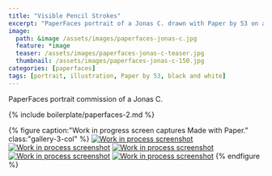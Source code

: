 ```yaml
---
title: "Visible Pencil Strokes"
excerpt: "PaperFaces portrait of a Jonas C. drawn with Paper by 53 on an iPad."
image: 
  path: &image /assets/images/paperfaces-jonas-c.jpg 
  feature: *image
  teaser: /assets/images/paperfaces-jonas-c-teaser.jpg
  thumbnail: /assets/images/paperfaces-jonas-c-150.jpg
categories: [paperfaces]
tags: [portrait, illustration, Paper by 53, black and white]
---
```


PaperFaces portrait commission of a Jonas C.

{% include boilerplate/paperfaces-2.md %}

{% figure caption:"Work in progress screen captures Made with Paper." class:"gallery-3-col" %}
[![Work in process screenshot](/assets/images/paperfaces-jonas-c-process-1-600.jpg)](/assets/images/paperfaces-jonas-c-process-1-lg.jpg) [![Work in process screenshot](/assets/images/paperfaces-jonas-c-process-2-600.jpg)](/assets/images/paperfaces-jonas-c-process-2-lg.jpg) [![Work in process screenshot](/assets/images/paperfaces-jonas-c-process-3-600.jpg)](/assets/images/paperfaces-jonas-c-process-3-lg.jpg) [![Work in process screenshot](/assets/images/paperfaces-jonas-c-process-4-600.jpg)](/assets/images/paperfaces-jonas-c-process-4-lg.jpg) [![Work in process screenshot](/assets/images/paperfaces-jonas-c-process-5-600.jpg)](/assets/images/paperfaces-jonas-c-process-5-lg.jpg)
{% endfigure %}
